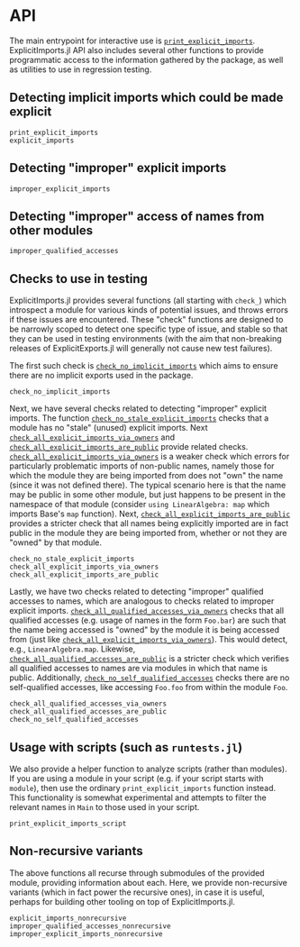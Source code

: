 # API

The main entrypoint for interactive use is [`print_explicit_imports`](@ref). ExplicitImports.jl API also includes several other functions to provide programmatic access to the information gathered by the package, as well as utilities to use in regression testing.

## Detecting implicit imports which could be made explicit

```@docs
print_explicit_imports
explicit_imports
```

## Detecting "improper" explicit imports

```@docs
improper_explicit_imports
```

## Detecting "improper" access of names from other modules

```@docs
improper_qualified_accesses
```

## Checks to use in testing

ExplicitImports.jl provides several functions (all starting with `check_`) which introspect a module for various kinds of potential issues, and throws errors if these issues are encountered. These "check" functions are designed to be narrowly scoped to detect one specific type of issue, and stable so that they can be used in testing environments (with the aim that non-breaking releases of ExplicitExports.jl will generally not cause new test failures).

The first such check is [`check_no_implicit_imports`](@ref) which aims to ensure there are no implicit exports used in the package.

```@docs
check_no_implicit_imports
```

Next, we have several checks related to detecting "improper" explicit imports. The function [`check_no_stale_explicit_imports`](@ref) checks that a module has no "stale" (unused) explicit imports. Next [`check_all_explicit_imports_via_owners`](@ref) and [`check_all_explicit_imports_are_public`](@ref) provide related checks. [`check_all_explicit_imports_via_owners`](@ref) is a weaker check which errors for particularly problematic imports of non-public names, namely those for which the module they are being imported from does not "own" the name (since it was not defined there). The typical scenario here is that the name may be public in some other module, but just happens to be present in the namespace of that module (consider `using LinearAlgebra: map` which imports Base's `map` function). Next, [`check_all_explicit_imports_are_public`](@ref) provides a stricter check that all names being explicitly imported are in fact public in the module they are being imported from, whether or not they are "owned" by that module.

```@docs
check_no_stale_explicit_imports
check_all_explicit_imports_via_owners
check_all_explicit_imports_are_public
```

Lastly, we have two checks related to detecting "improper" qualified accesses to names, which are analogous to checks related to improper explicit imports.  [`check_all_qualified_accesses_via_owners`](@ref) checks that all qualified accesses (e.g. usage of names in the form `Foo.bar`) are such that the name being accessed is "owned" by the module it is being accessed from (just like [`check_all_explicit_imports_via_owners`](@ref)). This would detect, e.g., `LinearAlgebra.map`. Likewise, [`check_all_qualified_accesses_are_public`](@ref) is a stricter check which verifies all qualified accesses to names are via modules in which that name is public. Additionally, [`check_no_self_qualified_accesses`](@ref) checks there are no self-qualified accesses, like accessing `Foo.foo` from within the module `Foo`.

```@docs
check_all_qualified_accesses_via_owners
check_all_qualified_accesses_are_public
check_no_self_qualified_accesses
```

## Usage with scripts (such as `runtests.jl`)

We also provide a helper function to analyze scripts (rather than modules).
If you are using a module in your script (e.g. if your script starts with `module`),
then use the ordinary `print_explicit_imports` function instead.
This functionality is somewhat experimental and attempts to filter the relevant names in `Main`
to those used in your script.

```@docs
print_explicit_imports_script
```

## Non-recursive variants

The above functions all recurse through submodules of the provided module, providing information about each. Here, we provide non-recursive variants (which in fact power the recursive ones), in case it is useful, perhaps for building other tooling on top of ExplicitImports.jl.

```@docs
explicit_imports_nonrecursive
improper_qualified_accesses_nonrecursive
improper_explicit_imports_nonrecursive
```

